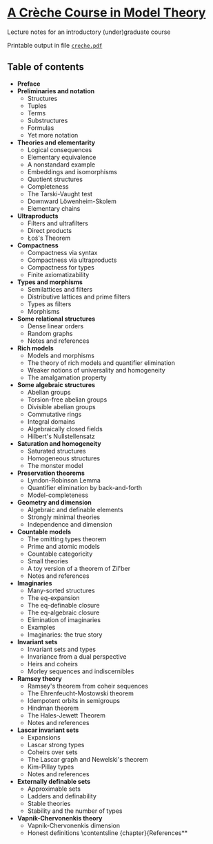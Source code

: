 # [A Cr&egrave;che Course in Model Theory](../../raw/master/creche.pdf)

Lecture notes for an introductory (under)graduate course

Printable output in file [`creche.pdf`](../../raw/master/creche.pdf)

## Table of contents

*  **Preface**
*  **Preliminaries and notation**
   * Structures
   * Tuples
   * Terms
   * Substructures
   * Formulas
   * Yet more notation
*  **Theories and elementarity**
   * Logical consequences
   * Elementary equivalence
   * A nonstandard example
   * Embeddings and isomorphisms
   * Quotient structures
   * Completeness
   * The Tarski-Vaught test
   * Downward Löwenheim-Skolem
   * Elementary chains
*  **Ultraproducts**
   * Filters and ultrafilters
   * Direct products
   * Łoś's Theorem
*  **Compactness**
   * Compactness via syntax
   * Compactness via ultraproducts
   * Compactness for types
   * Finite axiomatizability
*  **Types and morphisms**
   * Semilattices and filters
   * Distributive lattices and prime filters
   * Types as filters
   * Morphisms
*  **Some relational structures**
   * Dense linear orders
   * Random graphs
   * Notes and references
*  **Rich models**
   * Models and morphisms
   * The theory of rich models and quantifier elimination
   * Weaker notions of universality and homogeneity
   * The amalgamation property
*  **Some algebraic structures**
   * Abelian groups
   * Torsion-free abelian groups
   * Divisible abelian groups
   * Commutative rings
   * Integral domains
   * Algebraically closed fields
   * Hilbert's Nullstellensatz
*  **Saturation and homogeneity**
   * Saturated structures
   * Homogeneous structures
   * The monster model
*  **Preservation theorems**
   * Lyndon-Robinson Lemma
   * Quantifier elimination by back-and-forth
   * Model-completeness
*  **Geometry and dimension**
   * Algebraic and definable elements
   * Strongly minimal theories
   * Independence and dimension
*  **Countable models**
   * The omitting types theorem
   * Prime and atomic models
   * Countable categoricity
   * Small theories
   * A toy version of a theorem of Zil'ber
   * Notes and references
*  **Imaginaries**
   * Many-sorted structures
   * The eq-expansion
   * The eq-definable closure
   * The eq-algebraic closure
   * Elimination of imaginaries
   * Examples
   * Imaginaries: the true story
*  **Invariant sets**
   * Invariant sets and types
   * Invariance from a dual perspective
   * Heirs and coheirs
   * Morley sequences and indiscernibles
*  **Ramsey theory**
   * Ramsey's theorem from coheir sequences
   * The Ehrenfeucht-Mostowski theorem
   * Idempotent orbits in semigroups
   * Hindman theorem
   * The Hales-Jewett Theorem
   * Notes and references
*  **Lascar invariant sets**
   * Expansions
   * Lascar strong types
   * Coheirs over sets
   * The Lascar graph and Newelski's theorem
   * Kim-Pillay types
   * Notes and references
*  **Externally definable sets**
   * Approximable sets
   * Ladders and definability
   * Stable theories
   * Stability and the number of types
*  **Vapnik-Chervonenkis theory**
   * Vapnik-Chervonenkis dimension
   * Honest definitions
\contentsline {chapter}{References**
